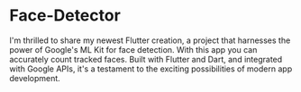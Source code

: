 # Face-Detector
I'm thrilled to share my newest Flutter creation, a project that harnesses the power of Google's ML Kit for face detection. With this app you can accurately count tracked faces. Built with Flutter and Dart, and integrated with Google APIs, it's a testament to the exciting possibilities of modern app development.
